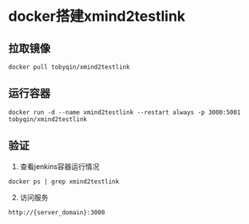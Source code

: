 # docker搭建xmind2testlink

## 拉取镜像

```shell
docker pull tobyqin/xmind2testlink
```

## 运行容器

```shell
docker run -d --name xmind2testlink --restart always -p 3000:5001 tobyqin/xmind2testlink
```

## 验证

1. 查看jenkins容器运行情况

```shell
docker ps | grep xmind2testlink
```

2. 访问服务

`http://{server_domain}:3000`

